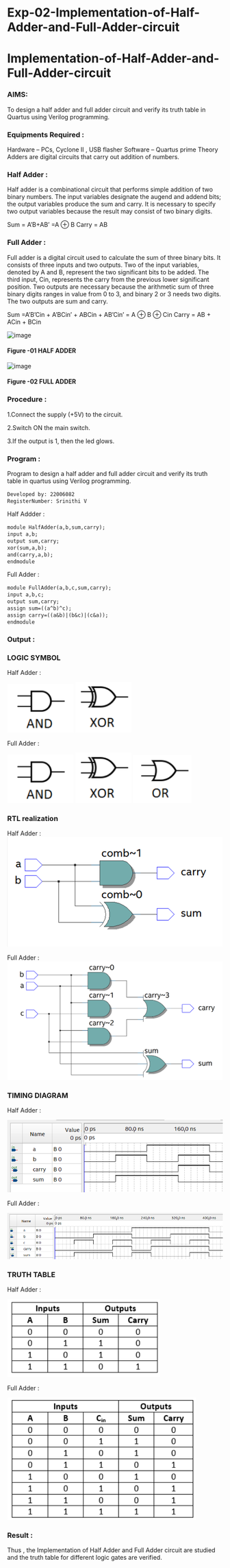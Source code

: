 # Exp-02-Implementation-of-Half-Adder-and-Full-Adder-circuit

# Implementation-of-Half-Adder-and-Full-Adder-circuit
### AIMS:
To design a half adder and full adder circuit and verify its truth table in Quartus using Verilog programming.

### Equipments Required :
Hardware – PCs, Cyclone II , USB flasher
Software – Quartus prime
Theory
Adders are digital circuits that carry out addition of numbers.

### Half Adder :
Half adder is a combinational circuit that performs simple addition of two binary numbers. The input variables designate the augend and addend bits; the output variables produce the sum and carry. It is necessary to specify two output variables because the result may consist of two binary digits.

Sum = A’B+AB’ =A ⊕ B Carry = AB

### Full Adder :
Full adder is a digital circuit used to calculate the sum of three binary bits. It consists of three inputs and two outputs. Two of the input variables, denoted by A and B, represent the two significant bits to be added. The third input, Cin, represents the carry from the previous lower significant position. Two outputs are necessary because the arithmetic sum of three binary digits ranges in value from 0 to 3, and binary 2 or 3 needs two digits. The two outputs are sum and carry.

Sum =A’B’Cin + A’BCin’ + ABCin + AB’Cin’ = A ⊕ B ⊕ Cin Carry = AB + ACin + BCin

 ![image](https://user-images.githubusercontent.com/36288975/163552156-a13e5a56-c638-4110-97d9-8896907c8d25.png)

#### Figure -01 HALF ADDER 


![image](https://user-images.githubusercontent.com/36288975/163552057-b3547877-6d07-45b4-b7e0-bcfebfad9e1d.png)

#### Figure -02 FULL ADDER 

### Procedure :

1.Connect the supply (+5V) to the circuit.

2.Switch ON the main switch.

3.If the output is 1, then the led glows.

### Program :

Program to design a half adder and full adder circuit and verify its truth table in quartus using Verilog programming.
```
Developed by: 22006082
RegisterNumber: Srinithi V
```
Half Addder :
```
module HalfAdder(a,b,sum,carry);
input a,b;
output sum,carry;
xor(sum,a,b);
and(carry,a,b);
endmodule
```
Full Adder :
```
module FullAdder(a,b,c,sum,carry);
input a,b,c;
output sum,carry;
assign sum=((a^b)^c);
assign carry=((a&b)|(b&c)|(c&a));
endmodule
```
### Output :

### LOGIC SYMBOL

Half Adder :

![](/%26.png) ![](/xor.png)

Full Adder :

![](/%26.png) ![](/xor.png)
![](/or.png)

### RTL realization

Half Adder :
![](/s2.png)

Full Adder :
![](/s3.png)

### TIMING DIAGRAM

Half Adder :

![](/TD2.png)

Full Adder :

![](/TD3.png)


### TRUTH TABLE

Half Adder :

![](/t2.png)


Full Adder :

![](/t3.png)


### Result :
Thus , the Implementation of Half Adder and Full Adder circuit are studied and the truth table for different logic gates are verified.
